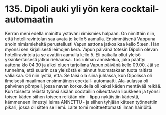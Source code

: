 


    
# 135. Dipoli auki yli yön kera cocktail-automaatin

Kerran meni edellä mainittu ystäväni nimismies halpaan. On nimittäin niin, että hotelliravintolan saa avata jo kello 5 
aamulla. Ensimmäisenä Vappuna anoin nimismieheltä perustellusti Vapun aattona jatkoaikaa kello 5:een. Hän myönsi sen 
kirjallisesti leimojen kera. Vapun päivänä totesin Dipolin olevan hotelliravintola ja se avattiin aamulla kello 5. Eli paikalla 
ollut yleisö yksinkertaisesti jatkoi riehaansa. Tosin ilman anniskelua, joka päättyi aattona klo 04.30 ja alkoi oluen 
tarjoiluna Vapun päivänä kello 09.00. Jäi se tunnelma, että suurin osa yleisöstä ei tainnut huomatakaan tuota raitista 
väliaikaa. Oli niin lystiä, että. Se taisi olla siinä juhlassa, kun Dipolissa oli ilmeisesti maailman ensimmäinen cocktail-
automaatti. Ala-aulassa oli pahvinen pömpeli, jossa navan korkeudella oli kaksi käden mentävää reikää. Kun toisesta 
reiästä työnsi sisään cocktailiin oikeuttavan lipukkeen ja työnsi toisen käden siihen toiseen reikään niin - lippu nykäistiin 
kädestä, kämmeneen ilmestyi leima ANNETTU - ja siihen tyhjään käteen työnnettiin pikari, jossa oli sitten se liemi. Laite 
toimi moitteettomasti ilman häiriöitä.

